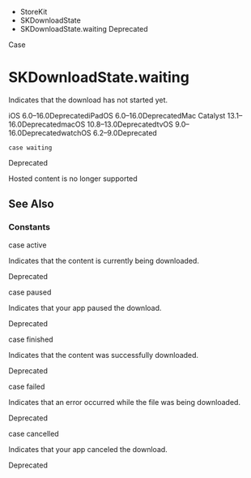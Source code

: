 

- StoreKit
- SKDownloadState
-  SKDownloadState.waiting Deprecated

Case

# SKDownloadState.waiting

Indicates that the download has not started yet.

iOS 6.0–16.0DeprecatediPadOS 6.0–16.0DeprecatedMac Catalyst 13.1–16.0DeprecatedmacOS 10.8–13.0DeprecatedtvOS 9.0–16.0DeprecatedwatchOS 6.2–9.0Deprecated

``` source
case waiting
```

Deprecated

Hosted content is no longer supported

## See Also

### Constants

case active

Indicates that the content is currently being downloaded.

Deprecated

case paused

Indicates that your app paused the download.

Deprecated

case finished

Indicates that the content was successfully downloaded.

Deprecated

case failed

Indicates that an error occurred while the file was being downloaded.

Deprecated

case cancelled

Indicates that your app canceled the download.

Deprecated

